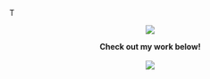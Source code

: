 T<p align="center">
  <a href="https://github.com/gitsava">
    <img src="https://github-readme-stats.vercel.app/api?username=gitsava&title_color=222&text_color=777">
  </a>
</p>

<p align="center">
  <strong>Check out my work below!</strong>
  <br><br>
  <a href="https://badges.pufler.dev">
    <img src="https://badges.pufler.dev/commits/daily/cho2?style=flat-square&color=black&logo=github">
  </a>
</p>
